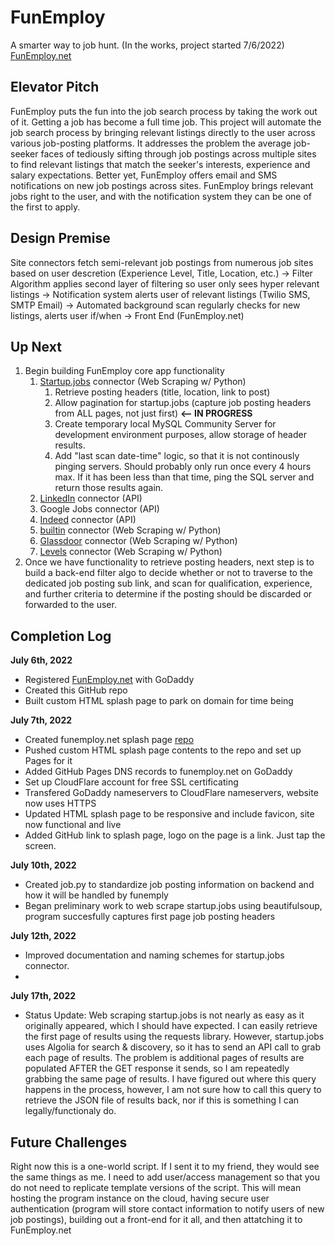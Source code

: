 # FunEmploy
A smarter way to job hunt. (In the works, project started 7/6/2022)
[FunEmploy.net](https://funemploy.net)

## Elevator Pitch
FunEmploy puts the fun into the job search process by taking the work out of it. Getting a job has become a full time job. This project will automate the job search process by bringing relevant listings directly to the user across various job-posting platforms. It addresses the problem the average job-seeker faces of tediously sifting through job postings across multiple sites to find relevant listings that match the seeker's interests, experience and salary expectations. Better yet, FunEmploy offers email and SMS notifications on new job postings across sites. FunEmploy brings relevant jobs right to the user, and with the notification system they can be one of the first to apply.


## Design Premise
Site connectors fetch semi-relevant job postings from numerous job sites based on user descretion (Experience Level, Title, Location, etc.) -> Filter Algorithm applies second layer of filtering so user only sees hyper relevant listings -> Notification system alerts user of relevant listings (Twilio SMS, SMTP Email) -> Automated background scan regularly checks for new listings, alerts user if/when -> Front End (FunEmploy.net)

## Up Next
1. Begin building FunEmploy core app functionality
   1. [Startup.jobs](https://startup.jobs/) connector (Web Scraping w/ Python) 
      1. Retrieve posting headers (title, location, link to post) 
      2. Allow pagination for startup.jobs (capture job posting headers from ALL pages, not just first) **<-- IN PROGRESS**
      3. Create temporary local MySQL Community Server for development environment purposes, allow storage of header results.
      4. Add "last scan date-time" logic, so that it is not continously pinging servers. Should probably only run once every 4 hours max. If it has been less than that time, ping the SQL server and return those results again.
   2. [LinkedIn](https://www.linkedin.com/jobs) connector (API)
   3. Google Jobs connector (API) 
   4. [Indeed](https://www.indeed.com/) connector (API)
   5. [builtin](https://builtin.com/jobs) connector (Web Scraping w/ Python)
   6. [Glassdoor](https://www.glassdoor.com/index.htm) connector (Web Scraping w/ Python)
   7. [Levels](https://www.levels.fyi/still-hiring/) connector (Web Scraping w/ Python)
 2. Once we have functionality to retrieve posting headers, next step is to build a back-end filter algo to decide whether or not to traverse to the dedicated job posting sub link, and scan for qualification, experience, and further criteria to determine if the posting should be discarded or forwarded to the user.

## Completion Log
**July 6th, 2022**
- Registered [FunEmploy.net](www.funemploy.net) with GoDaddy
- Created this GitHub repo
- Built custom HTML splash page to park on domain for time being

**July 7th, 2022**
- Created funemploy.net splash page [repo](https://github.com/nthonybruno/funemploy-splash-page)
- Pushed custom HTML splash page contents to the repo and set up Pages for it
- Added GitHub Pages DNS records to funemploy.net on GoDaddy
- Set up CloudFlare account for free SSL certificating
- Transfered GoDaddy nameservers to CloudFlare nameservers, website now uses HTTPS
- Updated HTML splash page to be responsive and include favicon, site now functional and live
- Added GitHub link to splash page, logo on the page is a link. Just tap the screen.

**July 10th, 2022**
- Created job.py to standardize job posting information on backend and how it will be handled by funemply
- Began preliminary work to web scrape startup.jobs using beautifulsoup, program succesfully captures first page job posting headers

**July 12th, 2022**
- Improved documentation and naming schemes for startup.jobs connector.
- 
**July 17th, 2022**
- Status Update: Web scraping startup.jobs is not nearly as easy as it originally appeared, which I should have expected. I can easily retrieve the first page of results using the requests library. However, startup.jobs uses Algolia for search & discovery, so it has to send an API call to grab each page of results. The problem is additional pages of results are populated AFTER the GET response it sends, so I am repeatedly grabbing the same page of results. I have figured out where this query happens in the process, however, I am not sure how to call this query to retrieve the JSON file of results back, nor if this is something I can legally/functionaly do.

## Future Challenges
Right now this is a one-world script. If I sent it to my friend, they would see the same things as me. I need to add user/access management so that you do not need to replicate template versions of the script. This will mean hosting the program instance on the cloud, having secure user authentication (program will store contact information to notify users of new job postings), building out a front-end for it all, and then attatching it to FunEmploy.net
